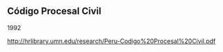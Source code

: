 ## Código Procesal Civil

1992



http://hrlibrary.umn.edu/research/Peru-Codigo%20Procesal%20Civil.pdf
